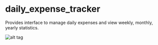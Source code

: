 # daily_expense_tracker
Provides interface to manage daily expenses and view weekly, monthly, yearly statistics.

![alt tag](https://github.com/behruzcebiyev/daily_expense_tracker/blob/master/main.png)
